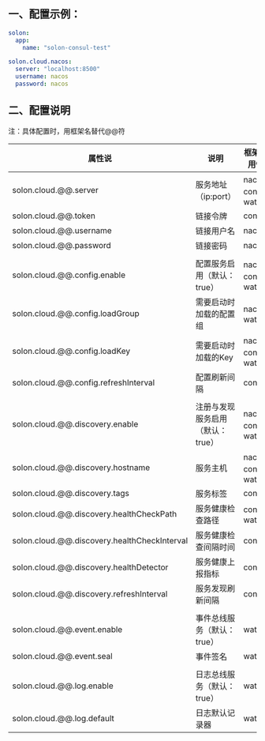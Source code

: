 
## 一、配置示例：

```yaml
solon:
  app:
    name: "solon-consul-test"

solon.cloud.nacos:
  server: "localhost:8500"
  username: nacos
  password: nacos

```

## 二、配置说明

注：具体配置时，用框架名替代@@符

| 属性说 | 说明 | 框架可使用情况 | 
| -------- | -------- |  -------- |  
| solon.cloud.@@.server     |   服务地址（ip:port）   |    nacos、consul、water  |  
| solon.cloud.@@.token     |   链接令牌   |    consul   |  
| solon.cloud.@@.username     |  链接用户名    |  nacos    |  
| solon.cloud.@@.password     |  链接密码   |    nacos  |     
| | | |
| solon.cloud.@@.config.enable     |   配置服务启用（默认：true）   |   nacos、consul、water     |   
| solon.cloud.@@.config.loadGroup     |   需要启动时加载的配置组   |   nacos、water    |    
| solon.cloud.@@.config.loadKey     |  需要启动时加载的Key    |    nacos、consul、wate   |    
| solon.cloud.@@.config.refreshInterval     |  配置刷新间隔    |   consul    |     
| | | |
| solon.cloud.@@.discovery.enable     |    注册与发现服务启用（默认：true）   |     nacos、consul、water    |      
| solon.cloud.@@.discovery.hostname     |   服务主机   |    nacos、consul、water    |      
| solon.cloud.@@.discovery.tags     |  服务标签    |    consul    |  
| solon.cloud.@@.discovery.healthCheckPath     |  服务健康检查路径    |    consul、water    |     
| solon.cloud.@@.discovery.healthCheckInterval     |  服务健康检查间隔时间    |    consul    |    
| solon.cloud.@@.discovery.healthDetector     |   服务健康上报指标   |   consul     |     
| solon.cloud.@@.discovery.refreshInterval     |   服务发现刷新间隔   |   consul     |      
| | | |
| solon.cloud.@@.event.enable | 事件总线服务（默认：true）| water |
| solon.cloud.@@.event.seal | 事件签名 | water |
| | | |
| solon.cloud.@@.log.enable | 日志总线服务（默认：true）| water |
| solon.cloud.@@.log.default | 日志默认记录器 | water |